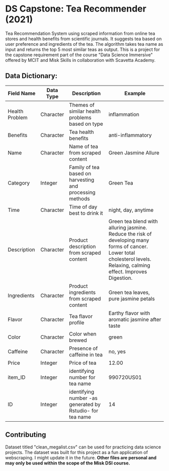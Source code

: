 # DS Capstone: Tea Recommender (2021)

Tea Recommendation System using scraped information from online tea stores and health benefits from scientific journals. It suggests tea based on user preference and ingredients of the tea. The algorithm takes tea name as input and returns the top 5 most similar teas as output. This is a project for the capstone requirement part of the course "Data Science Immersive" offered by MCIT and Misk Skills in collaboration with Scavetta Academy. 

## Data Dictionary:

| Field Name | Data Type | Description | Example |
| ---------- | ---------- | ---------- | ---------- |
| Health Problem | Character | Themes of similar health problems based on type | inflammation |
| Benefits | Character | Tea health benefits | anti-inflammatory |
| Name | Character | Name of tea from scraped content | Green Jasmine Allure |
| Category | Integer | Family of tea based on harvesting and processing methods | Green Tea |
| Time | Character  | Time of day best to drink it | night, day, anytime |
| Description | Character | Product description from scraped content | Green tea blend with alluring jasmine. Reduce the risk of developing many forms of cancer. Lower total cholesterol levels. Relaxing, calming effect. Improves Digestion. |
| Ingredients | Character | Product ingredients from scraped content | Green tea leaves, pure jasmine petals |
| Flavor | Character | Tea flavor profile | Earthy flavor with aromatic jasmine after taste |
| Color | Character | Color when brewed | green |
| Caffeine | Character | Presence of caffeine in tea | no, yes |
| Price | Integer | Price of tea | 12.00 |
| item_ID | Integer | identifying number for tea name | 990720US01 |
| ID | Integer | identifying number -as generated by Rstudio- for tea name | 14 |

## Contributing

Dataset titled "clean_megalist.csv" can be used for practicing data science projects. The dataset was built for this project as a fun application of webscraping. I might update it in the future. 
**Other files are personal and may only be used within the scope of the Misk DSI course.**
